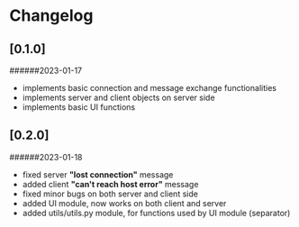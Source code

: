# Changelog


## [0.1.0]
######2023-01-17

- implements basic connection and message exchange functionalities
- implements server and client objects on server side
- implements basic UI functions


## [0.2.0]
######2023-01-18

- fixed server **"lost connection"** message
- added client **"can't reach host error"** message
- fixed minor bugs on both server and client side
- added UI module, now works on both client and server
- added utils/utils.py module, for functions used by UI module (separator)